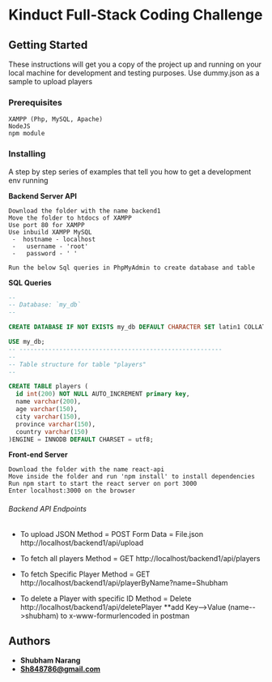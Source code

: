 # Kinduct Full-Stack Coding Challenge



## Getting Started

These instructions will get you a copy of the project up and running on your local machine for development and testing purposes. Use dummy.json as a sample to upload players

### Prerequisites


```
XAMPP (Php, MySQL, Apache)
NodeJS
npm module

```

### Installing

A step by step series of examples that tell you how to get a development env running

**Backend Server API**

```
Download the folder with the name backend1
Move the folder to htdocs of XAMPP
Use port 80 for XAMPP
Use inbuild XAMPP MySQL 
 -  hostname - localhost
 -   username - 'root'
 -   password - ' '

Run the below Sql queries in PhpMyAdmin to create database and table
```
**SQL Queries**
```sql
--
-- Database: `my_db`
--

CREATE DATABASE IF NOT EXISTS my_db DEFAULT CHARACTER SET latin1 COLLATE latin1_swedish_ci;

USE my_db;
-- --------------------------------------------------------
--
-- Table structure for table "players"
--

CREATE TABLE players (
  id int(200) NOT NULL AUTO_INCREMENT primary key,
  name varchar(200),
  age varchar(150),
  city varchar(150),
  province varchar(150),
  country varchar(150)
)ENGINE = INNODB DEFAULT CHARSET = utf8;
```

**Front-end Server**

```
Download the folder with the name react-api
Move inside the folder and run 'npm install' to install dependencies
Run npm start to start the react server on port 3000
Enter localhost:3000 on the browser
```
###### Backend API Endpoints
- To upload JSON
  Method = POST
  Form Data = File.json
  http://localhost/backend1/api/upload

- To fetch all players
Method = GET
http://localhost/backend1/api/players

- To fetch Specific Player
Method = GET
http://localhost/backend1/api/playerByName?name=Shubham

- To delete a Player with specific ID
Method = Delete
http://localhost/backend1/api/deletePlayer
**add Key-->Value (name-->shubham) to x-www-formurlencoded in postman

## Authors

* **Shubham Narang** 
* **Sh848786@gmail.com** 

